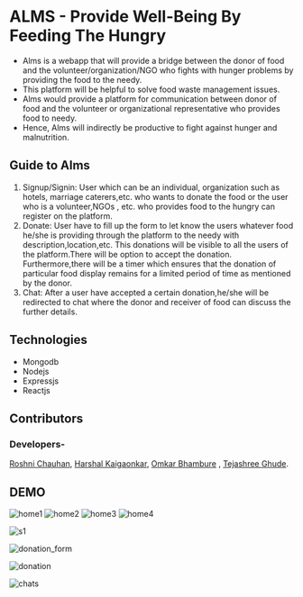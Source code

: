 # ALMS - Provide Well-Being By Feeding The Hungry 
  - Alms is a webapp that will provide a bridge between the donor of food and the
  volunteer/organization/NGO who fights with hunger problems by providing the food to the needy.
  - This platform will be helpful to solve food waste management issues.
  - Alms would provide a platform for communication between donor of food and the volunteer 
   or organizational representative who provides food to needy.
  - Hence, Alms will indirectly be productive to fight against hunger and malnutrition.  
  
## Guide to Alms
1. Signup/Signin:
User which can be an individual, organization such as hotels, marriage caterers,etc. who wants to 
donate the food or the user who is a volunteer,NGOs , etc. who provides food to the hungry 
can register on the platform.
2. Donate:
User have to fill up the form to let know the users whatever food he/she is providing through 
the platform to the needy with description,location,etc.
This donations will be visible to all the users of the platform.There will be option to accept 
the donation.
Furthermore,there will be a timer which ensures that the donation of particular food display remains 
for a limited period of time as mentioned by the donor.
3. Chat:
After a user have accepted a certain donation,he/she will be redirected to chat where the donor 
and receiver of food can discuss the further details.


## Technologies
- Mongodb
- Nodejs
- Expressjs
- Reactjs


## Contributors

### Developers-
[Roshni Chauhan](https://github.com/Rosh9532),
[Harshal Kaigaonkar](https://github.com/harshalkaigaonkar),
[Omkar Bhambure](https://github.com/Omkar-0405) ,
[Tejashree Ghude](https://github.com/teju1001).

## DEMO
![home1](https://user-images.githubusercontent.com/82097102/132108356-13499088-b46d-42e7-98d7-99fe777366da.png)
![home2](https://user-images.githubusercontent.com/82097102/132108358-00388eac-41fb-4e74-b61b-8c7dbb348fc3.png)
![home3](https://user-images.githubusercontent.com/82097102/132108361-463bd1b1-b037-457c-a441-861d5896b040.png)
![home4](https://user-images.githubusercontent.com/82097102/132108350-f16261ac-be76-4ce0-a2dd-1fed7d0dedbb.png)

![s1](https://user-images.githubusercontent.com/82097102/132108365-b25874e4-be0c-4fdc-8a6b-61bdbfdaca71.png)

![donation_form](https://user-images.githubusercontent.com/82097102/132108401-eb0d6db6-e5ee-49a0-8111-2ea150776fd8.png)

![donation](https://user-images.githubusercontent.com/82097102/132108369-cbc23e97-3437-4b02-974b-b366ab23d652.png)

![chats](https://user-images.githubusercontent.com/82097102/132108374-a12c49f2-890d-4e81-9e12-97664019cf2f.png)


  
  
